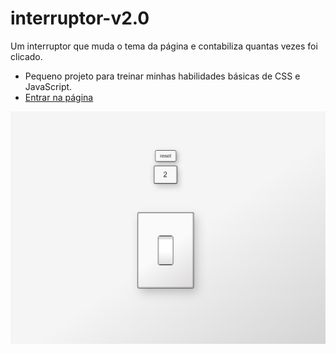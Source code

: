 # interruptor-v2.0
 Um interruptor que muda o tema da página e contabiliza quantas vezes foi clicado. 
 - Pequeno projeto para treinar minhas habilidades básicas de CSS e JavaScript.
 - <a target="_blank" href="https://filipemartins-dev.github.io/interuptor-v2.0/">Entrar na página</a> 

 <img src="./print.png">
